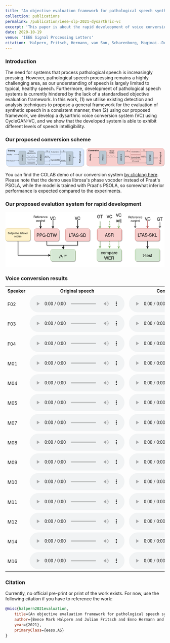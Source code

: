 ```yaml
---
title: "An objective evaluation framework for pathological speech synthesis"
collection: publications
permalink: /publication/ieee-slp-2021-dysarthric-vc
excerpt: 'This paper is about the rapid develeopment of voice conversion for dysarthric speech'
date: 2020-10-19
venue: 'IEEE Signal Processing Letters'
citation: 'Halpern, Fritsch, Hermann, van Son, Scharenborg, Magimai.-Doss  <i>ICASSP</i>. 1(1).'
---
```


###  Introduction
The need for systems that process pathological speech is increasingly pressing. However, pathological speech processing remains a highly challenging area, as our understanding of speech is largely limited to typical, healthy speech. Furthermore, development of pathological speech systems is currently hindered by the lack of a standardised objective evaluation framework. In this work, (1) we utilise existing detection and analysis techniques to propose a general framework for the evaluation of synthetic speech in a consistent manner, then (2) using our proposed framework, we develop a dysarthric voice conversion system (VC) using CycleGAN-VC, and we show that the developed system is able to exhibit different levels of speech intelligibility.
### Our proposed conversion scheme

<img src="/images/dysarthric_vc_icassp/Training3.png">

You can find the COLAB demo of our conversion system 
[by clicking here](https://colab.research.google.com/drive/1PPH_jnxrKvXvUziNNY4fwBjmCcgDO79r?usp=sharing).
Please note that the demo uses librosa's phase vocoder instead of Praat's PSOLA, while the model is
trained with Praat's PSOLA, so somewhat inferior performance is expected compared to the
experiments. 

### Our proposed evalution system for rapid development

<img src="/images/dysarthric_vc_icassp/evaluation_system.png">

### Voice conversion results


 <table style="width:100%">
  <tr>
    <th>Speaker</th>
    <th>Original speech</th>
    <th>Converted speech</th>
    <th>Ground truth</th>
  </tr>
          <tr>
    <td>F02</td>
    <td>
     <audio controls>
  <source src="/images/dysarthric_vc_icassp/CF04_B1_C1_M5.wav" type="audio/wav">
</audio> 
</td>
    <td>
 <audio controls>
  <source src="https://surfdrive.surf.nl/files/index.php/s/4UsgSDRBF1VPjfm/download" type="audio/wav">
</audio> 
</td>
    <td>
     <audio controls>
  <source src="/images/dysarthric_vc_icassp/F02_B1_C1_M5.wav" type="audio/wav">
</audio> 
</td>
  </tr>
            <tr>
    <td>F03</td>
    <td>
         <audio controls>
  <source src="/images/dysarthric_vc_icassp/CF04_B1_C1_M5.wav" type="audio/wav">
</audio> 
</td>
    <td>
 <audio controls>
  <source src="https://surfdrive.surf.nl/files/index.php/s/T9F2ej0ZhXreaw9/download" type="audio/wav">
</audio> 
</td>
    <td>
     <audio controls>
  <source src="/images/dysarthric_vc_icassp/F03_B1_C1_M5.wav" type="audio/wav">
  </audio> 

</td>
  </tr>
        <tr>
    <td>F04</td>
    <td>
         <audio controls>
  <source src="/images/dysarthric_vc_icassp/CF04_B1_C1_M5.wav" type="audio/wav">
</audio> 
</td>
    <td>
 <audio controls>
  <source src="https://surfdrive.surf.nl/files/index.php/s/otObdZtOg9go5ij/download" type="audio/wav">
</audio> 
</td>
    <td>
     <audio controls>
  <source src="/images/dysarthric_vc_icassp/F04_B1_C1_M5.wav" type="audio/wav">
  </audio> 
</td>
  </tr>
          <tr>
    <td>M01</td>
    <td>
            <audio controls>
  <source src="/images/dysarthric_vc_icassp/CF04_B1_C1_M5.wav" type="audio/wav">
</audio> 
</td>
    <td>
 <audio controls>
  <source src="https://surfdrive.surf.nl/files/index.php/s/WLOZJkH3rjYhKjy/download" type="audio/wav">
</audio> 
</td>
    <td>
     <audio controls>
      <source src="/images/dysarthric_vc_icassp/M01_B1_C1_M5.wav" type="audio/wav">
      </audio> 
</td>
  </tr>
            <tr>
    <td>M04</td>
    <td>
             <audio controls>
  <source src="/images/dysarthric_vc_icassp/CF04_B1_C1_M5.wav" type="audio/wav">
</audio> 
</td>
    <td>
 <audio controls>
  <source src="https://surfdrive.surf.nl/files/index.php/s/OQ1Rb7FdjHebnze/download" type="audio/wav">
</audio> 
</td>
    <td>
     <audio controls>
          <source src="/images/dysarthric_vc_icassp/M04_B1_C1_M5.wav" type="audio/wav">
          </audio> 
</td>
  </tr>
            <tr>
    <td>M05</td>
    <td>
             <audio controls>
  <source src="/images/dysarthric_vc_icassp/CF04_B1_C1_M5.wav" type="audio/wav">
</audio> 
</td>
    <td>
 <audio controls>
  <source src="https://surfdrive.surf.nl/files/index.php/s/MbqW7mm5XcI47ih/download" type="audio/wav">
</audio> 
</td>
    <td>
     <audio controls>
    <source src="/images/dysarthric_vc_icassp/M05_B1_C1_M5.wav" type="audio/wav">
    </audio> 
</td>
  </tr>
             <tr>
    <td>M07</td>
    <td>
         <audio controls>
  <source src="/images/dysarthric_vc_icassp/CF04_B1_C1_M5.wav" type="audio/wav">
</audio> 
</td>
    <td>
 <audio controls>
  <source src="https://surfdrive.surf.nl/files/index.php/s/xx27WrEIgl6dh3Q/download" type="audio/wav">
</audio> 
</td>
    <td>
     <audio controls>
        <source src="/images/dysarthric_vc_icassp/M07_B1_C1_M5.wav" type="audio/wav">
        </audio> 
</td>
  </tr>
        <tr>
    <td>M08</td>
    <td>
            <audio controls>
  <source src="/images/dysarthric_vc_icassp/CF04_B1_C1_M5.wav" type="audio/wav">
</audio> 
</td>
    <td>
 <audio controls>
  <source src="https://surfdrive.surf.nl/files/index.php/s/N8PzHFiGjJVXvP7/download" type="audio/wav">
</audio> 
</td>
    <td>
     <audio controls>
        <source src="/images/dysarthric_vc_icassp/M08_B1_C1_M5.wav" type="audio/wav">
        </audio> 
</td>
  </tr>
      <tr>
    <td>M09</td>
    <td>
            <audio controls>
  <source src="/images/dysarthric_vc_icassp/CF04_B1_C1_M5.wav" type="audio/wav">
</audio> 
</td>
    <td>
 <audio controls>
  <source src="https://surfdrive.surf.nl/files/index.php/s/LZF7NQX5kC2Shak/download" type="audio/wav">
</audio> 
</td>
    <td>
     <audio controls>
            <source src="/images/dysarthric_vc_icassp/M09_B1_C1_M5.wav" type="audio/wav">
            </audio> 

</td>
  </tr>
        <tr>
    <td>M10</td>
    <td>
            <audio controls>
  <source src="/images/dysarthric_vc_icassp/CF04_B1_C1_M5.wav" type="audio/wav">
</audio> 
</td>
    <td>
 <audio controls>
  <source src="https://surfdrive.surf.nl/files/index.php/s/Upgqp1fp15PR4g6/download" type="audio/wav">
</audio> 
</td>
    <td>
     <audio controls>
            <source src="/images/dysarthric_vc_icassp/M10_B1_C1_M5.wav" type="audio/wav">
                        </audio> 

</td>
  </tr>
          <tr>
    <td>M11</td>
    <td>
            <audio controls>
  <source src="/images/dysarthric_vc_icassp/CF04_B1_C1_M5.wav" type="audio/wav">
</audio> 
</td>
    <td>
 <audio controls>
  <source src="https://surfdrive.surf.nl/files/index.php/s/yUWnBBkskzRXwdy/download" type="audio/wav">
</audio> 
</td>
    <td>
     <audio controls>
            <source src="/images/dysarthric_vc_icassp/M11_B1_C1_M5.wav" type="audio/wav">
            </audio> 

</td>
  </tr>
            <tr>
    <td>M12</td>
    <td>
            <audio controls>
  <source src="/images/dysarthric_vc_icassp/CF04_B1_C1_M5.wav" type="audio/wav">
</audio> 
</td>
    <td>
 <audio controls>
  <source src="https://surfdrive.surf.nl/files/index.php/s/qaRi2nuYgdz2auN/download" type="audio/wav">
</audio> 
</td>
    <td>
     <audio controls>
                <source src="/images/dysarthric_vc_icassp/M12_B1_C1_M5.wav" type="audio/wav">
                </audio> 
</td>
  </tr>
    <tr>
    <td>M14</td>
    <td>
        <audio controls>
  <source src="/images/dysarthric_vc_icassp/CF04_B1_C1_M5.wav" type="audio/wav">
</audio> 
</td>
    <td>
 <audio controls>
  <source src="https://surfdrive.surf.nl/files/index.php/s/FZA06txFIhxVipR/download" type="audio/wav">
</audio> 
</td>
    <td>
     <audio controls>
            <source src="/images/dysarthric_vc_icassp/M14_B1_C1_M5.wav" type="audio/wav">
            </audio> 
</td>
  </tr>
    <tr>
    <td>M16</td>
    <td>
        <audio controls>
  <source src="/images/dysarthric_vc_icassp/CF04_B1_C1_M5.wav" type="audio/wav">
</audio> 
</td>
    <td>
 <audio controls>
  <source src="https://surfdrive.surf.nl/files/index.php/s/0GhzPfy3LVRHLny/download" type="audio/wav">
</audio> 
</td>
    <td>
     <audio controls>
    <source src="/images/dysarthric_vc_icassp/M16_B1_C1_M5.wav" type="audio/wav">
   </audio>  
</td>
  </tr>
</table> 

### Citation

Currently, no official pre-print or print of the work exists. For now, use the following
citation if you have to reference the work:

```bibtex
@misc{halpern2021evaluation,
    title={An objective evaluation framework for pathological speech synthesis},
    author={Bence Mark Halpern and Julian Fritsch and Enno Hermann and Rob van Son and Odette Scharenborg and Mathew.-Magimai Doss},
    year={2021},
    primaryClass={eess.AS}
}
```